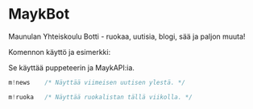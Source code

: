 # MaykBot

Maunulan Yhteiskoulu Botti - ruokaa, uutisia, blogi, sää ja paljon muuta!

Komennon käyttö ja esimerkki:

Se käyttää puppeteerin ja MaykAPI:ia.

```js
m!news    /* Näyttää viimeisen uutisen ylestä. */
```

```js
m!ruoka   /* Näyttää ruokalistan tällä viikolla. */
```
